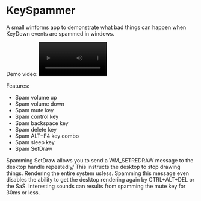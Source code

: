 # KeySpammer
A small winforms app to demonstrate what bad things can happen when KeyDown events are spammed in windows.

Demo video:
<video src='https://github.com/mastercodeon314/KeySpammer/assets/78676320/91da4d77-c711-48ac-b082-c5d503564a42' width=180/>

Features:
- Spam volume up
- Spam volume down
- Spam mute key
- Spam control key
- Spam backspace key
- Spam delete key
- Spam ALT+F4 key combo
- Spam sleep key
- Spam SetDraw

Spamming SetDraw allows you to send a WM_SETREDRAW message to the desktop handle repeatedly/ This instructs the desktop to stop drawing things. Rendering the entire system usless. 
Spamming this message even disables the ability to get the desktop rendering again by CTRL+ALT+DEL or the SaS. 
Interesting sounds can results from spamming the mute key for 30ms or less. 

